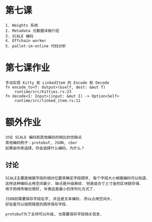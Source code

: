 # 第七课
    1. Weights 系统
    2. Metadata 元数据详细介绍
    3. SCALE 编码
    4. Offchain worker
    5. pallet-im-online 代码分析

# 第七课作业
    手动实现 Kitty 和 LinkedItem 的 Encode 和 Decode
    fn encode_to<T: Output>(&self, dest: &mut T)
        runtime/src/kitties.rs:23
    fn decode<I: Input>(input: &mut I) -> Option<Self>
        runtime/src/linked_item.rs:11

# 额外作业
    讨论 SCALE 编码和其他编码的相比的优缺点
    其他编码例子：protobuf, JSON, cbor
    如果由你来选择，你会选择什么编码，为什么？

## 讨论
```text
SCALE主要是根据字段的相对位置来确定字段顺序, 每个字段大小根据编码可以知道. 
这样这种编码占用空间最少. 缺点是升级麻烦. 但是适合寸土寸金的区块链存储. 
用于网络传输也很好, 毕竟这是最小的序列化方式了. 

JSON则需要保存字段名字, 并且是文本编码. 所以占用空间大. 
好处是可以按照随意的顺序保存字段. 

protobuf为了支持可以升级, 也需要保存字段相关信息. 
```

